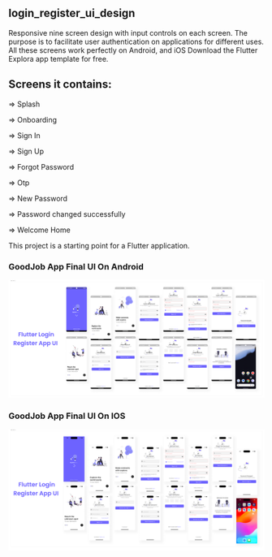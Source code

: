 ## login_register_ui_design

Responsive nine screen design with input controls on each screen.
The purpose is to facilitate user authentication on applications for
different uses. All these screens work perfectly on Android,  and iOS
Download the Flutter Explora app template for free.

## Screens it contains:

=> Splash

=> Onboarding

=> Sign In

=> Sign Up

=> Forgot Password

=> Otp

=> New Password

=> Password changed successfully

=> Welcome Home

This project is a starting point for a Flutter application.

### GoodJob App Final UI On Android
![Preview](/flutter_auth_android_ui.jpg)

### GoodJob App Final UI On IOS
![Preview](/flutter_auth_ios_ui.jpg)
